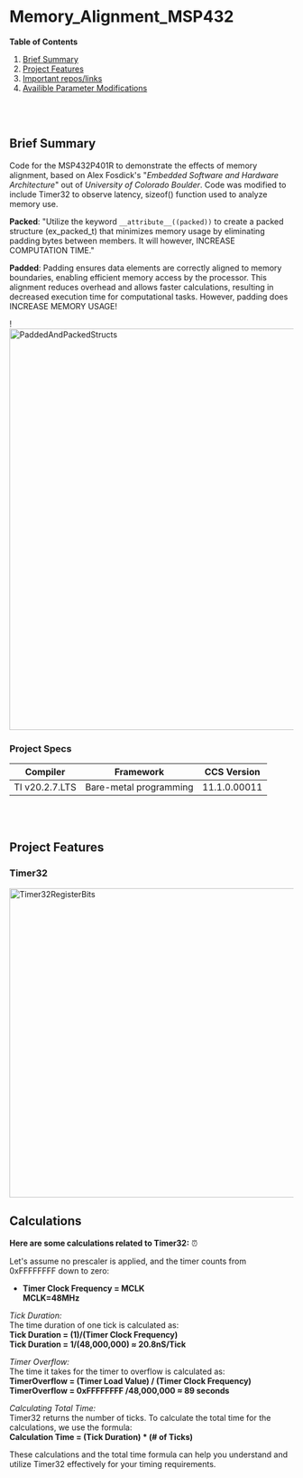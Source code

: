 # Memory_Alignment_MSP432

**Table of Contents** 
1. [Brief Summary](#bs-id)
1. [Project Features](#pf-id)
1. [Important repos/links](#pm-id)
1. [Availible Parameter Modifications](#il-id)

<br>
<br>

<a id="bs-id"></a>
## Brief Summary 
Code for the MSP432P401R to demonstrate the effects of memory alignment, based on Alex Fosdick's 
"_Embedded Software and Hardware Architecture_" out of _University of Colorado Boulder_. Code was modified 
to include Timer32 to observe latency, sizeof() function used to analyze memory use. 

__Packed__:
"Utilize the keyword `__attribute__((packed))` to create a packed structure (ex_packed_t)
that minimizes memory usage by eliminating padding bytes between members. It will however, INCREASE COMPUTATION TIME."


__Padded__:
Padding ensures data elements are correctly aligned to memory boundaries, enabling efficient memory access by the processor. 
This alignment reduces overhead and allows faster calculations, resulting in decreased execution time for computational tasks. However, padding does INCREASE MEMORY USAGE!


!<img width="710" alt="PaddedAndPackedStructs" src="https://github.com/rudi547317/Memory_Alignment_MSP432/assets/133919829/239ba8d1-5585-48ac-b400-2031a60d03dd">


### Project Specs

| Compiler                 | Framework                 | CCS Version                             |
|--------------------------|---------------------------|-----------------------------------------|
|TI v20.2.7.LTS            |Bare-metal programming     | 11.1.0.00011                            |


<br>
<br>

<a id="pf-id"></a>
## Project Features

### Timer32

<img width="547" alt="Timer32RegisterBits" src="https://github.com/rudi547317/Memory_Alignment_MSP432/assets/133919829/70bab3bb-3754-468f-981f-bfcf84832ce9">

## Calculations 

__Here are some calculations related to Timer32:__        ⏰

Let's assume no prescaler is applied, and the timer counts from 0xFFFFFFFF down to zero:

* __Timer Clock Frequency = MCLK__ <br>
    __MCLK=48MHz__


_Tick Duration:_<br>
The time duration of one tick is calculated as:<br>
__Tick Duration = (1)/(Timer Clock Frequency)__ <br>
__Tick Duration = 1/(48,000,000) ≈ 20.8nS/Tick__

_Timer Overflow:_           
The time it takes for the timer to overflow is calculated as: <br> __TimerOverflow = (Timer Load Value) / (Timer Clock Frequency)__ <br>
__TimerOverflow = 0xFFFFFFFF /48,000,000 ≈ 89 seconds__

_Calculating Total Time:_<br>
Timer32 returns the number of ticks. To calculate the total time for the calculations, we use the formula:<br>
__Calculation Time = (Tick Duration) * (# of Ticks)__

These calculations and the total time formula can help you understand and utilize Timer32 effectively for your timing requirements.

